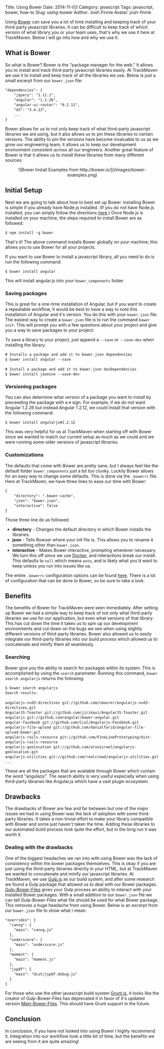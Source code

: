 Title: Using Bower
Date: 2014-11-03
Category: javascript
Tags: javascript, bower, how-to
Slug: using-bower
Author: Josh Finnie
Avatar: josh-finnie

Using [Bower](http://bower.io) can save you a lot of time installing and keeping track of your third-party javascript libraries. It can be difficult to keep track of which version of what library you or your team uses, that's why we use it here at TrackMaven. Below I will go into how and why we use it.

## What is Bower

So what is Bower? Bower is the "package manager for the web." It allows you to install and track third-party javascript libraries easily. At TrackMaven we use it to install and keep track of all the libraries we use. Below is just a small excerpt from our `bower.json` file:

```
"dependencies": {
    "jquery": "1.11.1",
    "angular": "1.2.26",
    "angular-ui-router": "0.2.11",
    "d3": "3.4.13",
    ...
}
```

Bower allows for us to not only keep track of what third-party javascript libraries we are using, but it also allows us to pin these libraries to certain versions. The ability to pin the versions have become invaluable to us as we grow our engineering team; it allows us to keep our development environment consistent across all our engineers. Another great feature of Bower is that it allows us to install these libraries from many different sources:

<center>![Bower Install Examples from http://bower.io/](/images/bower-examples.png)</center>

## Initial Setup

Next we are going to talk about how to best set up Bower. Installing Bower is simple if you already have Node.js installed. (If you do not have Node.js installed, you can simply follow the directions [here](http://nodejs.org/download/).) Once Node.js is installed on your machine, the steps required to install Bower are as followed:

```
$ npm install -g bower
```

That's it! The above command installs Bower globally on your machine; this allows you to use Bower for all your projects. 

If you want to use Bower to install a javascript library, all you need to do is run the following command:

```
$ bower install angular
```

This will install angular.js into your `bower_components` folder. 

### Saving packages

This is great for a one-time installation of Angular, but if you want to create a repeatable workflow, it would be best to have a way to note this installation of Angular and it's version. You do this with your `bower.json` file. The easiest way to create a `bower.json` file is to run the command `bower init`. This will prompt you with a few questions about your project and give you a way to save packages to your project.

To save a library to your project, just append a `--save` or `--save-dev` when installing the library.

```
# Installs a package and add it to bower.json dependencies
$ bower install angular --save

# Install a package and add it to bower.json devDependencies
$ bower install jasmine --save-dev
```

### Versioning packages

You can also determine what version of a package you want to install by preceeding the package with a `#` sign. For example, if we do not want Angular 1.2.26 but instead Angular 1.2.12, we could install that version with the following command:

```
$ bower install angularjs#1.2.12
```

This was very helpful for us at TrackMaven when starting off with Bower since we wanted to match our current setup as much as we could and we were running some older versions of javascript libraries.

### Customizations

The defaults that come with Bower are pretty sane, but I always feel like the default folder `bower_components` just a bit too clunky. Luckily Bower allows for an easy way to change some defaults. This is done via the `.bowerrc` file. Here at TrackMaven, we have three lines to ease our time with Bower:

```
{
    "directory": ".bower-cache",
    "json": "bower.json",
    "interactive": false
}
```

Those three line do as followed:

* **directory** - Changes the default directory in which Bower installs the libraries.
* **json** - Tells Bowser where your init file is. This allows you to rename it something other than `bower.json`.
* **interactive** - Makes Bower interactive, prompting whenever necessary. We turn this off since we use [Docker](http://www.docker.com/), and interactions break our install. This defaults to `null` which means `auto`, and is likely what you'd want to keep unless you run into issues like us.

The entire `.bowerrc` configuration options can be found [here](http://bower.io/docs/config/). There is a lot of configuration that can be done to Bower, so be sure to take a look.

## Benefits

The benefits of Bower for TrackMaven were seen immediately. After setting up Bower we had a simple way to keep track of not only what third-party libraries we use for our application, but even what versions of that library. This has cut down the time it takes us to spin up our development environments and cut down on the bugs we see when using slightly different versions of third-party libraries. Bower also allowed us to easily integrate our third-party libraries into our build process which allowed us to concatenate and minify them all seamlessly.

### Searching

Bower give you the ability to search for packages within its system. This is accomplished by using the `search` parameter. Running this command, `bower search angularjs` returns the following:

```
$ bower search angularjs
Search results:

angularjs-nvd3-directives git://github.com/cmaurer/angularjs-nvd3-directives.git
AngularJS-Toaster git://github.com/jirikavi/AngularJS-Toaster.git
angularjs git://github.com/angular/bower-angular.git
angular-facebook git://github.com/Ciul/Angularjs-Facebook.git
angularjs-file-upload git://github.com/danialfarid/angular-file-upload-bower.git
angularjs-rails-resource git://github.com/FineLinePrototyping/dist-angularjs-rails-resource
angularjs-geolocation git://github.com/arunisrael/angularjs-geolocation.git
angularjs-utilities git://github.com/realcrowd/angularjs-utilities.git
...
```

These are all the packages that are available through Bower which contain the word "angularjs". The search ability is very useful especially when using third-party libraries like Angular.js which have a vast plugin ecosystem.

## Drawbacks

The drawbacks of Bower are few and far between but one of the major issues we had in using Bower was the lack of adoption with some third-party libraries. It takes a non-trivial effort to make your library compatible with Bower and some just haven't taken the time. Adding these libraries to our automated build process took quite the effort, but in the long run it was worth it.

### Dealing with the drawbacks

One of the biggest headaches we ran into with using Bower was the lack of consistency within the bower packages themselves. This is okay if you are just using the third-party libraries directly in your HTML, but at TrackMaven we wanted to concatenate and minify our javascript libraries. At TrackMaven, we use [Gulp.js](http://gulpjs.com/) as our build system, and after some research we found a Gulp package that allowed us to deal with our Bower packages. [Gulp-Bower-Files](https://www.npmjs.org/package/gulp-bower-files) gives your Gulp process an ability to interact with your installed Bower packages. With a small addition to our `bower.json` file we can tell Gulp-Bower-Files what file should be used for what Bower package. This removes a huge headache from using Bower. Below is an excerpt from our `bower.json` file to show what I mean:

```
"overrides": {
  "canvg": {
    "main": "canvg.js"
  },
  "underscore": {
    "main": "underscore.js"
  },
  "moment": {
    "main": "moment.js"
  },
  "jspdf": {
    "main": "dist/jspdf.debug.js"
  }
}
```

For those who use the other javascript build system [Grunt.js](http://gruntjs.com/), it looks like the creator of Gulp-Bower-Files has deprecated it in favor of it's updated version [Main-Bower-Files](https://www.npmjs.org/package/main-bower-files). This should have Grunt support in the future.

## Conclusion

In conclusion, if you have not looked into using Bower I highly recommend it. Integration into our workflow took a little bit of time, but the benefits we are seeing from it are quite amazing!
